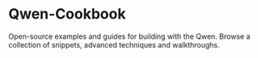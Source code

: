 # Qwen-Cookbook
Open-source examples and guides for building with the Qwen. Browse a collection of snippets, advanced techniques and walkthroughs.
